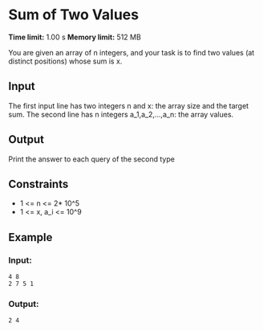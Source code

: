# Sum of Two Values
**Time limit:** 1.00 s **Memory limit:** 512 MB  

You are given an array of n integers, and your task is to find two values (at distinct positions) whose sum is x.  

## Input  

The first input line has two integers n and x: the array size and the target sum.
The second line has n integers a_1,a_2,...,a_n: the array values.
## Output

Print the answer to each query of the second type  

## Constraints  

- 1 <= n <= 2* 10^5
- 1 <= x, a_i <= 10^9
  

## Example
### Input:
```
4 8
2 7 5 1
```
### Output:
```
2 4
```